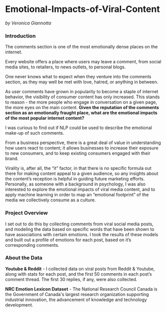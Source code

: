 # Emotional-Impacts-of-Viral-Content
*by Veronica Giannotta*
### Introduction
The comments section is one of the most emotionally dense places on the internet.

Every website offers a place where users may leave a comment, from social media sites, to retailers, to news outlets, to personal blogs.

One never knows what to expect when they venture into the comments section, as they may well be met with love, hatred, or anything in between.

  

As user comments have grown in popularity to become a staple of internet behavior, the visibility of consumer content has only increased. This stands to reason - the more people who engage in conversation on a given page, the more eyes on the main content. **Given the reputation of the comments section as an emotionally fraught place, what are the emotional impacts of the most popular internet content?**

I was curious to find out if NLP could be used to describe the emotional make-up of such comments.

From a business perspective, there is a great deal of value in understanding how users react to content; it allows businesses to increase their exposure to new consumers, and to keep existing consumers engaged with their brand.

Virality is, after all, the “it” factor, in that there is no specific formula out there for making content appeal to a given audience, so any insights about the content’s reception is helpful in guiding future marketing efforts. Personally, as someone with a background in psychology, I was also interested to explore the emotional impacts of viral media content, and to apply machine learning in order to map an “emotional footprint” of the media we collectively consume as a culture.

  

### Project Overview 

I set out to do this by collecting comments from viral social media posts, and modeling the data based on specific words that have been shown to have associations with certain emotions. I took the results of these models and built out a profile of emotions for each post, based on it’s corresponding comments.

### About the Data

  

**Youtube & Reddit** - I collected data on viral posts from Reddit & Youtube, along with stats for each post, and the first 50 comments in each post’s comment thread. The first 30 replies, if any, were also collected.

  

**NRC Emotion Lexicon Dataset** - The National Research Council Canada is the Government of Canada's largest research organization supporting industrial innovation, the advancement of knowledge and technology development.
